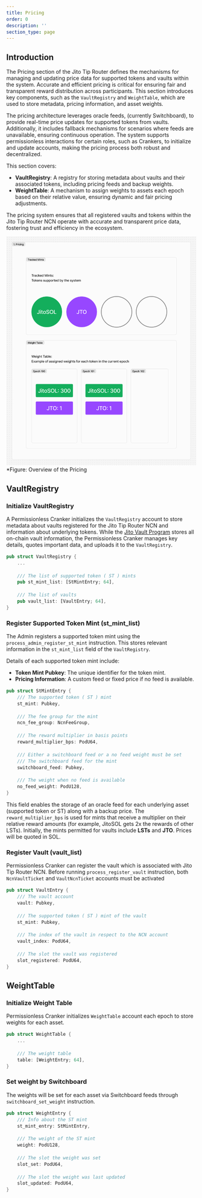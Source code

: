 ```yaml
---
title: Pricing
order: 0
description: ''
section_type: page
---
```


## Introduction

The Pricing section of the Jito Tip Router defines the mechanisms for managing and updating price data for supported tokens and vaults within the system.
Accurate and efficient pricing is critical for ensuring fair and transparent reward distribution across participants.
This section introduces key components, such as the `VaultRegistry` and `WeightTable`, which are used to store metadata, pricing information, and asset weights.

The pricing architecture leverages oracle feeds, (currently Switchboard), to provide real-time price updates for supported tokens from vaults.
Additionally, it includes fallback mechanisms for scenarios where feeds are unavailable, ensuring continuous operation.
The system supports permissionless interactions for certain roles, such as Crankers, to initialize and update accounts, making the pricing process both robust and decentralized.

This section covers:

- **VaultRegistry**: A registry for storing metadata about vaults and their associated tokens, including pricing feeds and backup weights.
- **WeightTable**: A mechanism to assign weights to assets each epoch based on their relative value, ensuring dynamic and fair pricing adjustments.

The pricing system ensures that all registered vaults and tokens within the Jito Tip Router NCN operate with accurate and transparent price data, fostering trust and efficiency in the ecosystem.


![alt text](/shared/images/tiprouter/pricing.png)
*Figure: Overview of the Pricing


## VaultRegistry

### Initialize VaultRegistry

A Permissionless Cranker initializes the `VaultRegistry` account to store metadata about vaults registered for the Jito Tip Router NCN and information about underlying tokens.
While the [Jito Vault Program] stores all on-chain vault information, the Permissionless Cranker manages key details, quotes important data, and uploads it to the `VaultRegistry`.

```rust
pub struct VaultRegistry {
    ...

    /// The list of supported token ( ST ) mints
    pub st_mint_list: [StMintEntry; 64],

    /// The list of vaults
    pub vault_list: [VaultEntry; 64],
}
```

[Jito Vault Program]: https://docs.restaking.jito.network/vault/00_vault_accounts/

### Register Supported Token Mint (st_mint_list)

The Admin registers a supported token mint using the `process_admin_register_st_mint` instruction.
This stores relevant information in the `st_mint_list` field of the `VaultRegistry`.

Details of each supported token mint include:

- **Token Mint Pubkey**: The unique identifier for the token mint.
- **Pricing Information**: A custom feed or fixed price if no feed is available.

```rust
pub struct StMintEntry {
    /// The supported token ( ST ) mint
    st_mint: Pubkey,

    /// The fee group for the mint
    ncn_fee_group: NcnFeeGroup,

    /// The reward multiplier in basis points
    reward_multiplier_bps: PodU64,

    /// Either a switchboard feed or a no feed weight must be set
    /// The switchboard feed for the mint
    switchboard_feed: Pubkey,

    /// The weight when no feed is available
    no_feed_weight: PodU128,
}
```

This field enables the storage of an oracle feed for each underlying asset (supported token or ST) along with a backup price. The `reward_multiplier_bps` is used for mints that receive a multiplier on their relative reward amounts (for example, JitoSOL gets 2x the rewards of other LSTs). Initially, the mints permitted for vaults include **LSTs** and **JTO**. Prices will be quoted in SOL. 

### Register Vault (vault_list)

Permissionless Cranker can register the vault which is associated with Jito Tip Router NCN.
Before running `process_register_vault` instruction, both `NcnVaultTicket` and `VaultNcnTicket` accounts must be activated 

```rust
pub struct VaultEntry {
    /// The vault account
    vault: Pubkey,

    /// The supported token ( ST ) mint of the vault
    st_mint: Pubkey,

    /// The index of the vault in respect to the NCN account
    vault_index: PodU64,

    /// The slot the vault was registered
    slot_registered: PodU64,
}
```


## WeightTable

### Initialize Weight Table

Permissionless Cranker initializes `WeightTable` account each epoch to store weights for each asset.

```rust
pub struct WeightTable {
    ...

    /// The weight table
    table: [WeightEntry; 64],
}
```

### Set weight by Switchboard

The weights will be set for each asset via Switchboard feeds through `switchboard_set_weight` instruction.

```rust
pub struct WeightEntry {
    /// Info about the ST mint
    st_mint_entry: StMintEntry,

    /// The weight of the ST mint
    weight: PodU128,

    /// The slot the weight was set
    slot_set: PodU64,

    /// The slot the weight was last updated
    slot_updated: PodU64,
}
```

